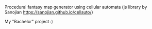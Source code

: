 Procedural fantasy map generator using cellular automata (js library by Sanojian https://sanojian.github.io/cellauto/)

My "Bachelor" project :)
 
